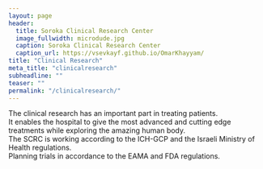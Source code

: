 ```yaml
---
layout: page
header:
  title: Soroka Clinical Research Center
  image_fullwidth: microdude.jpg
  caption: Soroka Clinical Research Center
  caption_url: https://vsevkayf.github.io/OmarKhayyam/
title: "Clinical Research"
meta_title: "clinicalresearch"
subheadline: ""
teaser: ""
permalink: "/clinicalresearch/"
---
```


The clinical research has an important part in treating patients.  
It enables the hospital to give the most advanced and cutting edge treatments while exploring the amazing human body.  
The SCRC is working according to the ICH-GCP and the Israeli Ministry of Health regulations.  
Planning trials in accordance to the EAMA and FDA regulations.
